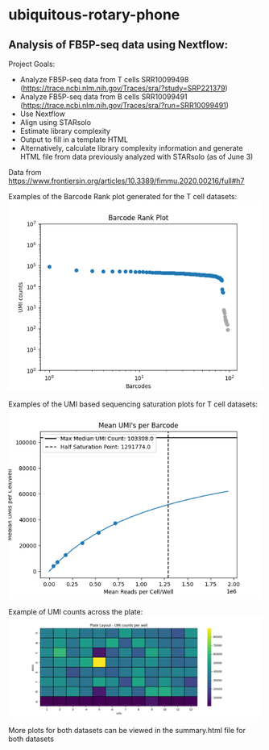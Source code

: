 # ubiquitous-rotary-phone
## Analysis of FB5P-seq data using Nextflow:
Project Goals:
* Analyze FB5P-seq data from T cells SRR10099498 (https://trace.ncbi.nlm.nih.gov/Traces/sra/?study=SRP221379) 
* Analyze FB5P-seq data from B cells SRR10099491 (https://trace.ncbi.nlm.nih.gov/Traces/sra/?run=SRR10099491)
* Use Nextflow
* Align using STARsolo
* Estimate library complexity
* Output to fill in a template HTML
* Alternatively, calculate library complexity information and generate HTML file from data previously analyzed with STARsolo (as of June 3)


Data from https://www.frontiersin.org/articles/10.3389/fimmu.2020.00216/full#h7

Examples of the Barcode Rank plot generated for the T cell datasets:
<img src="https://github.com/cregan727/ubiquitous-rotary-phone/blob/main/DataT1/Barcoderank_plot.png?raw=trues" >

Examples of the UMI based sequencing saturation plots for T cell datasets:
<img src="https://github.com/cregan727/ubiquitous-rotary-phone/blob/main/DataT1/UMIsat_plot.png?raw=trues" >

Example of UMI counts across the plate:
<img src="https://github.com/cregan727/ubiquitous-rotary-phone/blob/main/DataT1/Platelayout_umis.png?raw=trues" >


More plots for both datasets can be viewed in the summary.html file for both datasets


